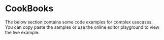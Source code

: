 # CookBooks

The below section contains some code examples for complex usecases. 
You can copy paste the samples or use the online editor playground to view the live example.